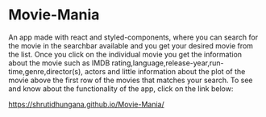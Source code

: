 # Movie-Mania

An app made with react and styled-components, where you can search for the movie in the searchbar available and you get your desired movie from the list. Once you click on the individual movie you get the information about the movie such as IMDB rating,language,release-year,run-time,genre,director(s), actors and little information about the plot of the movie above the first row of the movies that matches your search. To see and know about the functionality of the app, click on the link below:

https://shrutidhungana.github.io/Movie-Mania/
